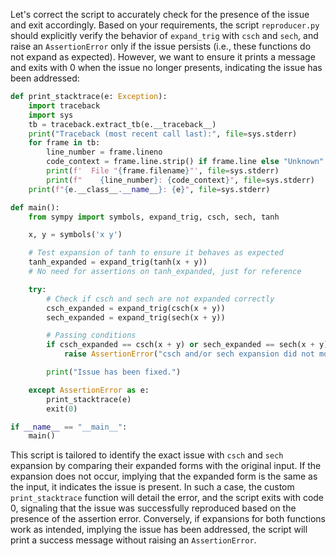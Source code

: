 Let's correct the script to accurately check for the presence of the issue and exit accordingly. Based on your requirements, the script `reproducer.py` should explicitly verify the behavior of `expand_trig` with `csch` and `sech`, and raise an `AssertionError` only if the issue persists (i.e., these functions do not expand as expected). However, we want to ensure it prints a message and exits with 0 when the issue no longer presents, indicating the issue has been addressed:

```python
def print_stacktrace(e: Exception):
    import traceback
    import sys
    tb = traceback.extract_tb(e.__traceback__)
    print("Traceback (most recent call last):", file=sys.stderr)
    for frame in tb:
        line_number = frame.lineno
        code_context = frame.line.strip() if frame.line else "Unknown"
        print(f'  File "{frame.filename}"', file=sys.stderr)
        print(f"    {line_number}: {code_context}", file=sys.stderr)
    print(f"{e.__class__.__name__}: {e}", file=sys.stderr)

def main():
    from sympy import symbols, expand_trig, csch, sech, tanh

    x, y = symbols('x y')

    # Test expansion of tanh to ensure it behaves as expected
    tanh_expanded = expand_trig(tanh(x + y))
    # No need for assertions on tanh_expanded, just for reference

    try:
        # Check if csch and sech are not expanded correctly
        csch_expanded = expand_trig(csch(x + y))
        sech_expanded = expand_trig(sech(x + y))

        # Passing conditions
        if csch_expanded == csch(x + y) or sech_expanded == sech(x + y):
            raise AssertionError("csch and/or sech expansion did not modify the input.")

        print("Issue has been fixed.")

    except AssertionError as e:
        print_stacktrace(e)
        exit(0)

if __name__ == "__main__":
    main()
```

This script is tailored to identify the exact issue with `csch` and `sech` expansion by comparing their expanded forms with the original input. If the expansion does not occur, implying that the expanded form is the same as the input, it indicates the issue is present. In such a case, the custom `print_stacktrace` function will detail the error, and the script exits with code 0, signaling that the issue was successfully reproduced based on the presence of the assertion error. Conversely, if expansions for both functions work as intended, implying the issue has been addressed, the script will print a success message without raising an `AssertionError`.